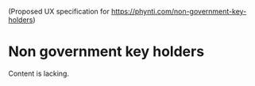(Proposed UX specification for https://phynti.com/non-government-key-holders)

# Non government key holders

Content is lacking.
